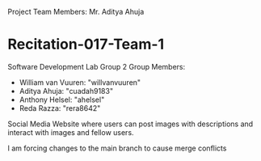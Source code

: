 Project Team Members:
Mr. Aditya Ahuja
# Recitation-017-Team-1
Software Development Lab Group 2
Group Members:
- William van Vuuren: "willvanvuuren"
- Aditya Ahuja: "cuadah9183"
- Anthony Helsel: "ahelsel"
- Reda Razza: "rera8642"

Social Media Website where users can post images with descriptions and interact with images and fellow users.

I am forcing changes to the main branch to cause merge conflicts